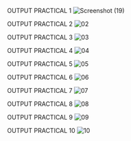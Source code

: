 OUTPUT PRACTICAL 1
![Screenshot (19)](https://user-images.githubusercontent.com/110705605/183282353-77a50f2a-d83b-4f80-99ff-012acf4e3427.png)

OUTPUT PRACTICAL 2
![02](https://user-images.githubusercontent.com/110705605/185964416-a0924085-d9a7-417e-adca-7dced0387afd.png)

OUTPUT PRACTICAL 3
![03](https://user-images.githubusercontent.com/110705605/185964478-b0fedd43-6878-4569-952f-dadadb1f8894.png)

OUTPUT PRACTICAL 4
![04](https://user-images.githubusercontent.com/110705605/185964531-7ec528b-2b8f-4864-91e3-0eb16e8836d3.png)

OUTPUT PRACTICAL 5
![05](https://user-images.githubusercontent.com/110705605/185964607-5b162498-5391-42e1-a1c4-3a02b3f6d9e0.png)

OUTPUT PRACTICAL 6
![06](https://user-images.githubusercontent.com/110705605/185964671-de627074-e467-4e49-a427-42072eab9f8e.png)

OUTPUT PRACTICAL 7
![07](https://user-images.githubusercontent.com/110705605/185964745-3a798dcd-d751-463b-a628-526474315710.png)

OUTPUT PRACTICAL 8
![08](https://user-images.githubusercontent.com/110705605/185964828-9a050ab1-008a-4dc6-929e-1c3e75371778.png)

OUTPUT PRACTICAL 9
![09](https://user-images.githubusercontent.com/110705605/185964941-4b9e1183-4c97-4a77-b6f5-d3fdc3845369.png)

OUTPUT PRACTICAL 10
![10](https://user-images.githubusercontent.com/110705605/185965019-8ef17bbd-3d71-4684-a25a-693072b790be.png)
